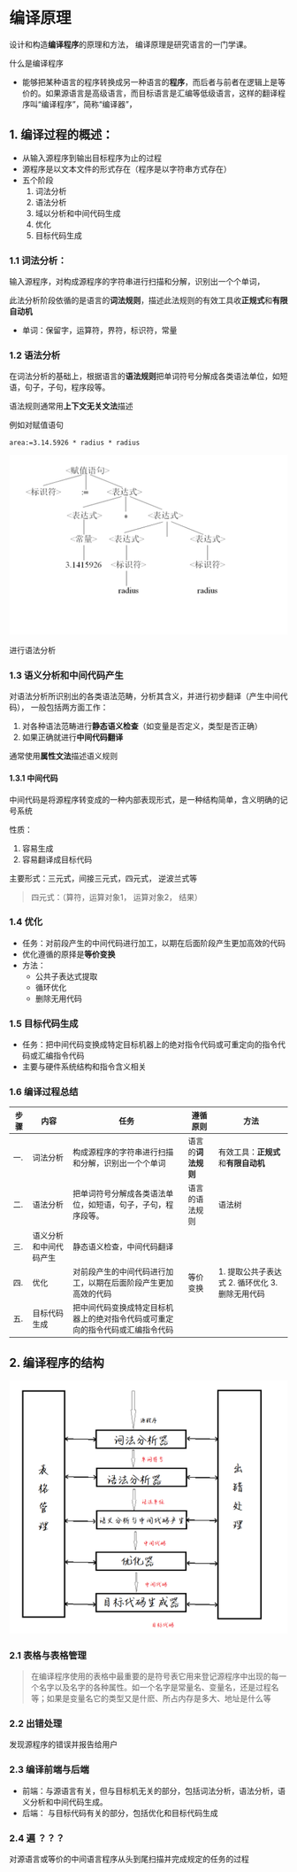 # 编译原理

设计和构造**编译程序**的原理和方法， 编译原理是研究语言的一门学课。

什么是编译程序

* 能够把某种语言的程序转换成另一种语言的**程序**，而后者与前者在逻辑上是等价的。如果源语言是高级语言，而目标语言是汇编等低级语言，这样的翻译程序叫“编译程序”，简称“编译器”，

## 1. 编译过程的概述：

* 从输入源程序到输出目标程序为止的过程
* 源程序是以文本文件的形式存在（程序是以字符串方式存在）
* 五个阶段
  1. 词法分析
  2. 语法分析
  3. 域以分析和中间代码生成
  4. 优化
  5. 目标代码生成

### 1.1 词法分析：

输入源程序，对构成源程序的字符串进行扫描和分解，识别出一个个单词，

此法分析阶段依循的是语言的**词法规则**，描述此法规则的有效工具收**正规式**和**有限自动机**

* 单词：保留字，运算符，界符，标识符，常量

### 1.2 语法分析

在词法分析的基础上，根据语言的**语法规则**把单词符号分解成各类语法单位，如短语，句子，子句，程序段等。

语法规则通常用**上下文无关文法**描述

例如对赋值语句

```txt
area:=3.14.5926 * radius * radius
```

![BYYL02.png](./image/BYYL02.png)

进行语法分析

### 1.3 语义分析和中间代码产生

对语法分析所识别出的各类语法范畴，分析其含义，并进行初步翻译（产生中间代码）， 一般包括两方面工作：

1. 对各种语法范畴进行**静态语义检查**（如变量是否定义，类型是否正确）
2. 如果正确就进行**中间代码翻译**

通常使用**属性文法**描述语义规则

#### 1.3.1 中间代码

中间代码是将源程序转变成的一种内部表现形式，是一种结构简单，含义明确的记号系统

性质：

1. 容易生成
2. 容易翻译成目标代码

主要形式：三元式，间接三元式，四元式， 逆波兰式等

> 四元式：（算符，运算对象1， 运算对象2， 结果）

### 1.4 优化

* 任务：对前段产生的中间代码进行加工，以期在后面阶段产生更加高效的代码
* 优化遵循的原择是**等价变换**
* 方法：
  * 公共子表达式提取
  * 循环优化
  * 删除无用代码

### 1.5 目标代码生成

* 任务：把中间代码变换成特定目标机器上的绝对指令代码或可重定向的指令代码或汇编指令代码
* 主要与硬件系统结构和指令含义相关

### 1.6 编译过程总结

|步骤|内容|任务|遵循原则|方法|
|----|----|----|-------|----|
|一. |词法分析|构成源程序的字符串进行扫描和分解，识别出一个个单词|语言的**词法规则**|有效工具：**正规式**和**有限自动机**|
|二. |语法分析|把单词符号分解成各类语法单位，如短语，句子，子句，程序段等。|语言的语法规则|语法树|
|三. |语义分析和中间代码产生|静态语义检查，中间代码翻译|||
|四. |优化|对前段产生的中间代码进行加工，以期在后面阶段产生更加高效的代码|等价变换|1. 提取公共子表达式 2. 循环优化 3. 删除无用代码|
|五. |目标代码生成|把中间代码变换成特定目标机器上的绝对指令代码或可重定向的指令代码或汇编指令代码|||

## 2. 编译程序的结构

![BYCYJG](./image/BYCXJG.png)

### 2.1 表格与表格管理

> 在编译程序使用的表格中最重要的是符号表它用来登记源程序中出现的每一个名字以及名字的各种属性。如一个名字是常量名、变量名，还是过程名等；如果是变量名它的类型又是什麽、所占内存是多大、地址是什么等

### 2.2 出错处理

发现源程序的错误并报告给用户

### 2.3 编译前端与后端

* 前端：与源语言有关，但与目标机无关的部分，包括词法分析，语法分析，语义分析和中间代码生成。
* 后端： 与目标代码有关的部分，包括优化和目标代码生成

### 2.4 遍 ？？？

对源语言或等价的中间语言程序从头到尾扫描并完成规定的任务的过程

